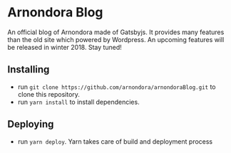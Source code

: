 # Arnondora Blog
An official blog of Arnondora made of Gatsbyjs. It provides many features than the old site which powered by Wordpress. An upcoming features will be released in winter 2018. Stay tuned!

## Installing
- run `git clone https://github.com/arnondora/arnondoraBlog.git` to clone this repository.
- run `yarn install` to install dependencies.

## Deploying
- run `yarn deploy`. Yarn takes care of build and deployment process
